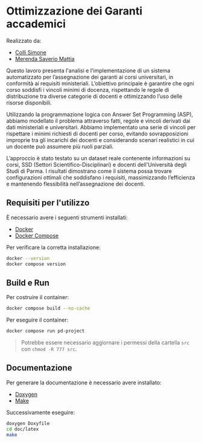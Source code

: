 # Ottimizzazione dei Garanti accademici

Realizzato da:
- [Colli Simone](https://github.com/SimoneColli)
- [Merenda Saverio Mattia](https://github.com/merendamattia)

Questo lavoro presenta l'analisi e l'implementazione di un sistema automatizzato per 
l’assegnazione dei garanti ai corsi universitari, in conformità ai requisiti ministeriali. 
L’obiettivo principale è garantire che ogni corso soddisfi i vincoli minimi di docenza, 
rispettando le regole di distribuzione tra diverse categorie di docenti e ottimizzando 
l’uso delle risorse disponibili.

Utilizzando la programmazione logica con Answer Set Programming (ASP), 
abbiamo modellato il problema attraverso fatti, regole e vincoli derivati dai dati 
ministeriali e universitari. Abbiamo implementato una serie di vincoli per rispettare 
i minimi richiesti di docenti per corso, evitando sovrapposizioni improprie tra gli 
incarichi dei docenti e considerando scenari realistici in cui un docente può assumere 
più ruoli parziali.

L’approccio è stato testato su un dataset reale contenente informazioni su corsi, SSD 
(Settori Scientifico-Disciplinari) e docenti dell'Università degli Studi di Parma. 
I risultati dimostrano come il sistema possa trovare configurazioni ottimali che 
soddisfano i requisiti, massimizzando l’efficienza e mantenendo flessibilità 
nell’assegnazione dei docenti.

## Requisiti per l'utilizzo
È necessario avere i seguenti strumenti installati:

-   [Docker](https://docs.docker.com/engine/install/)
-   [Docker Compose](https://docs.docker.com/compose/install/)

Per verificare la corretta installazione:

```bash
docker --version
docker compose version
```

## Build e Run
Per costruire il container:

```bash
docker compose build --no-cache
```

Per eseguire il container:

```bash
docker compose run pd-project
```

> Potrebbe essere necessario aggiornare i permessi della cartella `src` con `chmod -R 777 src`.

## Documentazione
Per generare la documentazione è necessario avere installato:
- [Doxygen](https://doxygen.nl)
- [Make](https://www.gnu.org/software/make/)

Successivamente eseguire:
```bash
doxygen Doxyfile
cd doc/latex
make
```
